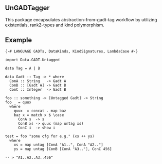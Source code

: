 ## UnGADTagger

This package encapsulates abstraction-from-gadt-tag workflow by utilizing existentials, rank2-types and kind polymorphism.

## Example

    {-# LANGUAGE GADTs, DataKinds, KindSignatures, LambdaCase #-}
    
    import Data.GADT.Untagged

    data Tag = A | B

    data Gadt :: Tag -> * where
      ConA :: String   -> Gadt A
      ConB :: [Gadt A] -> Gadt B
      ConC :: Integer  -> Gadt B

    foo :: something -> [Untagged Gadt] -> String
    foo _ = quux
      where
        quux  = concat . map baz
        baz x = match x $ \case
          ConA s  -> s
          ConB xs -> quux (map untag xs)
          ConC i  -> show i

    test = foo "some cfg for e.g." (xs ++ ys)
      where
        xs = map untag [ConA "A1..", ConA "A2.."]
        ys = map untag [ConB [ConA "A3.."], ConC 456]

    -- > "A1..A2..A3..456"